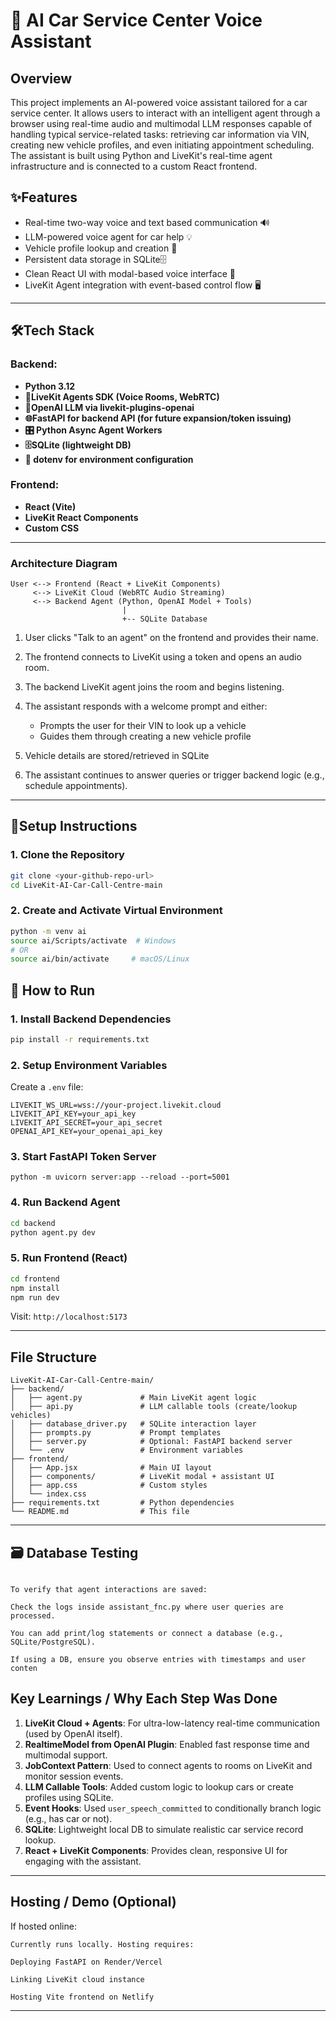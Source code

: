 # 🤖 AI Car Service Center Voice Assistant

## Overview

This project implements an AI-powered voice assistant tailored for a car service center. It allows users to interact with an intelligent agent through a browser using real-time audio and multimodal LLM responses capable of handling typical service-related tasks: retrieving car information via VIN, creating new vehicle profiles, and even initiating appointment scheduling. The assistant is built using Python and LiveKit's real-time agent infrastructure and is connected to a custom React frontend.

## ✨Features

* Real-time two-way voice and text based communication 🔊
* LLM-powered voice agent for car help 💡
* Vehicle profile lookup and creation 🔎
* Persistent data storage in SQLite🗄️
* Clean React UI with modal-based voice interface 🎨
* LiveKit Agent integration with event-based control flow 🖥️

---

## 🛠️Tech Stack

### Backend:

* **Python 3.12**
* **🎤LiveKit Agents SDK (Voice Rooms, WebRTC)**
* **🧠OpenAI LLM via livekit-plugins-openai**
* **🌐FastAPI for backend API (for future expansion/token issuing)**
* **🎛️ Python Async Agent Workers**    
* **🗄️SQLite (lightweight DB)**
* **🧪 dotenv for environment configuration**

### Frontend:

* **React (Vite)**
* **LiveKit React Components**
* **Custom CSS**

---

### Architecture Diagram

```
User <--> Frontend (React + LiveKit Components)
     <--> LiveKit Cloud (WebRTC Audio Streaming)
     <--> Backend Agent (Python, OpenAI Model + Tools)
                         |
                         +-- SQLite Database
```

1. User clicks "Talk to an agent" on the frontend and provides their name.
2. The frontend connects to LiveKit using a token and opens an audio room.
3. The backend LiveKit agent joins the room and begins listening.
4. The assistant responds with a welcome prompt and either:

   * Prompts the user for their VIN to look up a vehicle
   * Guides them through creating a new vehicle profile
5. Vehicle details are stored/retrieved in SQLite
6. The assistant continues to answer queries or trigger backend logic (e.g., schedule appointments).

---


## 🧠Setup Instructions

### 1. Clone the Repository

```bash
git clone <your-github-repo-url>
cd LiveKit-AI-Car-Call-Centre-main
```

### 2. Create and Activate Virtual Environment

```bash
python -m venv ai
source ai/Scripts/activate  # Windows
# OR
source ai/bin/activate     # macOS/Linux
```

## 🚀 How to Run

### 1. Install Backend Dependencies

```bash
pip install -r requirements.txt
```

### 2. Setup Environment Variables

Create a `.env` file:

```
LIVEKIT_WS_URL=wss://your-project.livekit.cloud
LIVEKIT_API_KEY=your_api_key
LIVEKIT_API_SECRET=your_api_secret
OPENAI_API_KEY=your_openai_api_key
```
### 3. Start FastAPI Token Server

```
python -m uvicorn server:app --reload --port=5001
```

### 4. Run Backend Agent

```bash
cd backend
python agent.py dev
```

### 5. Run Frontend (React)

```bash
cd frontend
npm install
npm run dev
```

Visit: `http://localhost:5173`

---

## File Structure

```
LiveKit-AI-Car-Call-Centre-main/
├── backend/
│   ├── agent.py             # Main LiveKit agent logic
│   ├── api.py               # LLM callable tools (create/lookup vehicles)
│   ├── database_driver.py   # SQLite interaction layer
│   ├── prompts.py           # Prompt templates
│   ├── server.py            # Optional: FastAPI backend server
│   └── .env                 # Environment variables
├── frontend/
│   ├── App.jsx              # Main UI layout
│   ├── components/          # LiveKit modal + assistant UI
│   ├── app.css              # Custom styles
│   └── index.css
├── requirements.txt         # Python dependencies
└── README.md                # This file
```

---

## 🗃️ Database Testing

```

To verify that agent interactions are saved:

Check the logs inside assistant_fnc.py where user queries are processed.

You can add print/log statements or connect a database (e.g., SQLite/PostgreSQL).

If using a DB, ensure you observe entries with timestamps and user conten

```


## Key Learnings / Why Each Step Was Done

1. **LiveKit Cloud + Agents**: For ultra-low-latency real-time communication (used by OpenAI itself).
2. **RealtimeModel from OpenAI Plugin**: Enabled fast response time and multimodal support.
3. **JobContext Pattern**: Used to connect agents to rooms on LiveKit and monitor session events.
4. **LLM Callable Tools**: Added custom logic to lookup cars or create profiles using SQLite.
5. **Event Hooks**: Used `user_speech_committed` to conditionally branch logic (e.g., has car or not).
6. **SQLite**: Lightweight local DB to simulate realistic car service record lookup.
7. **React + LiveKit Components**: Provides clean, responsive UI for engaging with the assistant.

---

## Hosting / Demo (Optional)

If hosted online:

```
Currently runs locally. Hosting requires:

Deploying FastAPI on Render/Vercel

Linking LiveKit cloud instance

Hosting Vite frontend on Netlify
```

---
